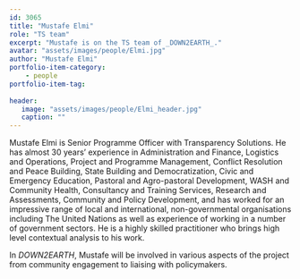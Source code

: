```yaml
---
id: 3065
title: "Mustafe Elmi"
role: "TS team"
excerpt: "Mustafe is on the TS team of _DOWN2EARTH_."
avatar: "assets/images/people/Elmi.jpg"
author: "Mustafe Elmi"
portfolio-item-category:
    - people
portfolio-item-tag:
    
header:
   image: "assets/images/people/Elmi_header.jpg"
   caption: ""
---
```

Mustafe Elmi is Senior Programme Officer with Transparency Solutions. He has almost 30 years’
experience in Administration and Finance, Logistics and Operations, Project and Programme Management, Conflict Resolution and Peace Building, State Building and Democratization, Civic and Emergency Education, Pastoral and Agro-pastoral Development, WASH and Community Health, Consultancy and Training Services, Research and Assessments, Community and Policy Development, and has worked for an impressive range of local and international, non-governmental organisations including The United Nations as well as experience of working in a number of government sectors.
He is a highly skilled practitioner who brings high level contextual analysis to his work. 

In _DOWN2EARTH_, Mustafe will be involved in various aspects of the project from community engagement to liaising with policymakers.
 